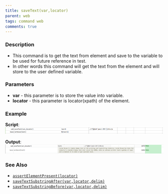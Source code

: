 ```yaml
---
title: saveText(var,locator)
parent: web
tags: command web
comments: true
---
```


### Description

- This command is to get the text from element and save to the variable to be used for future reference in test.
- In other words this command will get the text from the element and will store to the user defined variable.

### Parameters

- **var** - this parameter is to store the value into variable.
- **locator** - this parameter is locator(xpath) of the element.

### Example

**Script**:<br/>
![](image/saveText_01.png)

**Output**:<br/>
![](image/saveText_02.png)

### See Also

- [`assertElementPresent(locator)`](assertElementPresent(locator))
- [`saveTextSubstringAfter(var,locator,delim)`](saveTextSubstringAfter(var,locator,delim))
- [`saveTextSubstringBefore(var,locator,delim)`](saveTextSubstringBefore(var,locator,delim))